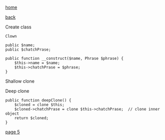 [home](./page01.md)

[back](./page03.md)

Create class

```
Clown
```

```
public $name;
public $chatchPrase;
```


```
public function __construct($name, Phrase $phrase) {
    $this->name = $name;
    $this->chatchPrase = $phrase;
}
```

Shallow clone

Deep clone

```
public function deepClone() {
    $cloned = clone $this;
    $cloned->chatchPrase = clone $this->chatchPrase;  // clone inner object
    return $cloned;
}
```


[page 5](./page05.md)
